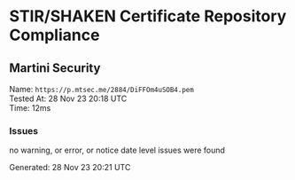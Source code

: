 # STIR/SHAKEN Certificate Repository Compliance

## Martini Security

Name: `https://p.mtsec.me/2884/DiFFOm4uSOB4.pem`\
Tested At: 28 Nov 23 20:18 UTC\
Time: 12ms

### Issues

no warning, or error, or notice date level issues were found

Generated: 28 Nov 23 20:21 UTC